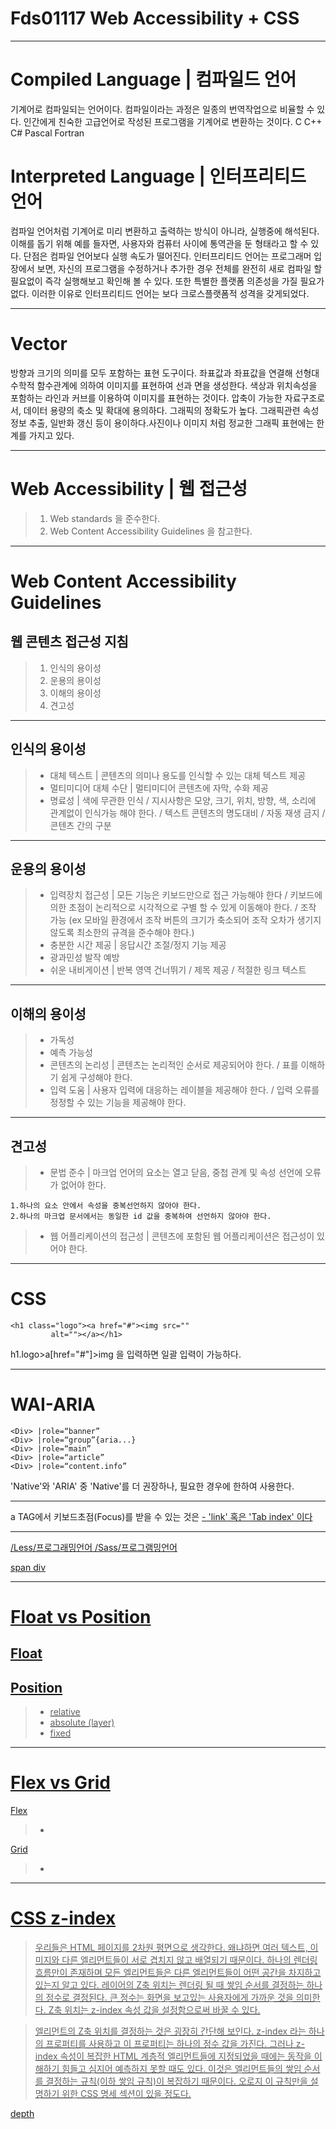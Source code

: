 # Fds01117 Web Accessibility + CSS

---

# Compiled Language | 컴파일드 언어
기계어로 컴파일되는 언어이다. 컴파일이라는 과정은 일종의 번역작업으로 비율할 수 있다. 인간에게 친숙한 고급언어로 작성된 프로그램을 기계어로 변환하는 것이다. 
C C++ C# Pascal Fortran

# Interpreted Language | 인터프리티드 언어

컴파일 언어처럼 기계어로 미리 변환하고 출력하는 방식이 아니라, 실행중에 해석된다. 이해를 돕기 위해 예를 들자면, 사용자와 컴퓨터 사이에 통역관을 둔 형태라고 할 수 있다. 단점은 컴파일 언어보다 실행 속도가 떨어진다. 인터프리티드 언어는 프로그래머 입장에서 보면, 자신의 프로그램을 수정하거나 추가한 경우 전체를 완전히 새로 컴파일 할 필요없이 즉각 실행해보고 확인해 볼 수 있다. 또한 특별한 플랫폼 의존성을 가질 필요가 없다. 이러한 이유로 인터프리티드 언어는 보다 크로스플랫폼적 성격을 갖게되었다.

---

# Vector

방향과 크기의 의미를 모두 포함하는 표현 도구이다. 좌표값과 좌표값을 연결해 선형대수학적 함수관계에 의하여 이미지를 표현하여 선과 면을 생성한다. 색상과 위치속성을 포함하는 라인과 커브를 이용하여 이미지를 표현하는 것이다. 압축이 가능한 자료구조로서, 데이터 용량의 축소 및 확대에 용의하다. 그래픽의 정확도가 높다. 그래픽관련 속성정보 추출, 일반화 갱신 등이 용이하다.사진이나 이미지 처럼 정교한 그래픽 표현에는 한계를 가지고 있다.

---

# Web Accessibility | 웹 접근성

>1. Web standards 을 준수한다.
>2. Web Content Accessibility Guidelines 을 참고한다.

---

# Web Content Accessibility Guidelines

## 웹 콘텐츠 접근성 지침

>1. 인식의 용이성
>2. 운용의 용이성
>3. 이해의 용이성
>4. 견고성

---

## 인식의 용이성

>- 대체 텍스트 | 콘텐츠의 의미나 용도를 인식할 수 있는 대체 텍스트 제공
>- 멀티미디어 대체 수단 | 멀티미디어 콘텐츠에 자막, 수화 제공
>- 명료성 | 색에 무관한 인식 / 지시사항은 모양, 크기, 위치, 방향, 색, 소리에 관계없이 인식가능 해야 한다. / 텍스트 콘텐츠의 명도대비 / 자동 재생 금지 / 콘텐츠 간의 구분

---

## 운용의 용이성

>- 입력장치 접근성 | 모든 기능은 키보드만으로 접근 가능해야 한다 / 키보드에 의한 초점이 논리적으로 시각적으로 구별 할 수 있게 이동해야 한다. / 조작 가능 (ex 모바일 환경에서 조작 버튼의 크기가 축소되어 조작 오차가 생기지 않도록 최소한의 규격을 준수해야 한다.)
>- 충분한 시간 제공 | 응답시간 조절/정지 기능 제공
>- 광과민성 발작 예방 
>- 쉬운 내비게이션 | 반복 영역 건너뛰기 / 제목 제공 / 적절한 링크 텍스트

---

## 이해의 용이성

>- 가독성
>- 예측 가능성
>- 콘텐츠의 논리성 | 콘텐츠는 논리적인 순서로 제공되어야 한다. / 표를 이해하기 쉽게 구성해야 한다.
>- 입력 도움 | 사용자 입력에 대응하는 레이블을 제공해야 한다. / 입력 오류를 정정할 수 있는 기능을 제공해야 한다. 

---

## 견고성

>- 문법 준수 | 마크업 언어의 요소는 열고 닫음, 중첩 관계 및 속성 선언에 오류가 없어야 한다.

	1.하나의 요소 안에서 속성을 중복선언하지 않아야 한다.
    2.하나의 마크업 문서에서는 동일한 id 값을 중복하여 선언하지 않아야 한다.
 
>- 웹 어플리케이션의 접근성 | 콘텐츠에 포함된 웹 어플리케이션은 접근성이 있어야 한다.

---

# CSS

	<h1 class="logo"><a href="#"><img src=""
             alt=""></a></h1>
             
h1.logo>a[href="#"]>img 을 입력하면 일괄 입력이 가능하다.

---
# WAI-ARIA 
	
	<Div> |role=“banner”
	<Div> |role=“group”{aria...}
	<Div> |role=“main”
	<Div> |role=“article”
	<Div> |role=“content.info”
    
'Native'와 'ARIA' 중 'Native'를 더 권장하나, 필요한 경우에 한하여 사용한다.

---

a TAG에서 키보드초점(Focus)를 받을 수 있는 것은 <a href> - 'link' 혹은 'Tab index' 이다

---

/Less/프로그래밍언어
/Sass/프로그램밍언어

span
div

---

# Float vs Position

Float
-

Position
-
>- relative
>- absolute (layer)
>- fixed

---

# Flex vs Grid

Flex
>-


Grid
>-

---

# CSS z-index

> 우리들은 HTML 페이지를 2차원 평면으로 생각한다. 왜냐하면 여러 텍스트, 이미지와 다른 엘리먼트들이 서로 겹치지 않고 배열되기 때문이다. 하나의 렌더링 흐름만이 존재하며 모든 엘리먼트들은 다른 엘리먼트들이 어떤 공간을 차지하고 있는지 알고 있다.
> 레이어의 Z축 위치는 렌더링 될 때 쌓임 순서를 결정하는 하나의 정수로 결정된다. 큰 정수는 화면을 보고있는 사용자에게 가까운 것을 의미한다. Z축 위치는 z-index 속성 값을 설정함으로써 바꿀 수 있다.

> 엘리먼트의 Z축 위치를 결정하는 것은 굉장히 간단해 보인다. z-index 라는 하나의 프로퍼티를 사용하고 이 프로퍼티는 하나의 정수 값을 가진다.  그러나 z-index 속성이 복잡한 HTML 계층적 엘리먼트들에 지정되었을 때에는 동작을 이해하기 힘들고 심지어 예측하지 못할 때도 있다. 이것은 엘리먼트들의 쌓임 순서를 결정하는 규칙(이하 쌓임 규칙)이 복잡하기 때문이다. 오로지 이 규칙만을 설명하기 위한 CSS 명세 섹션이 있을 정도다.

depth 